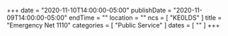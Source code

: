 +++
date = "2020-11-10T14:00:00-05:00"
publishDate = "2020-11-09T14:00:00-05:00"
endTime = ""
location = ""
ncs = [ "KE0LDS" ]
title = "Emergency Net 1110"
categories = [ "Public Service" ]
dates = [ "" ]
+++
